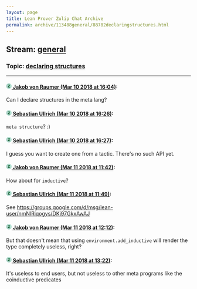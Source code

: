 ```yaml
---
layout: page
title: Lean Prover Zulip Chat Archive 
permalink: archive/113488general/88782declaringstructures.html
---
```


## Stream: [general](index.html)
### Topic: [declaring structures](88782declaringstructures.html)

---

#### [![Click to go to Zulip](../../assets/img/zulip2.png) Jakob von Raumer (Mar 10 2018 at 16:04)](https://leanprover.zulipchat.com/#narrow/stream/113488-general/topic/declaring%20structures/near/123537345):
Can I declare structures in the meta lang?

#### [![Click to go to Zulip](../../assets/img/zulip2.png) Sebastian Ullrich (Mar 10 2018 at 16:26)](https://leanprover.zulipchat.com/#narrow/stream/113488-general/topic/declaring%20structures/near/123537873):
`meta structure`? :)

#### [![Click to go to Zulip](../../assets/img/zulip2.png) Sebastian Ullrich (Mar 10 2018 at 16:27)](https://leanprover.zulipchat.com/#narrow/stream/113488-general/topic/declaring%20structures/near/123537878):
I guess you want to create one from a tactic. There's no such API yet.

#### [![Click to go to Zulip](../../assets/img/zulip2.png) Jakob von Raumer (Mar 11 2018 at 11:42)](https://leanprover.zulipchat.com/#narrow/stream/113488-general/topic/declaring%20structures/near/123566179):
How about for `inductive`?

#### [![Click to go to Zulip](../../assets/img/zulip2.png) Sebastian Ullrich (Mar 11 2018 at 11:49)](https://leanprover.zulipchat.com/#narrow/stream/113488-general/topic/declaring%20structures/near/123566327):
See https://groups.google.com/d/msg/lean-user/nmNlRiqogys/DKj97GkxAwAJ

#### [![Click to go to Zulip](../../assets/img/zulip2.png) Jakob von Raumer (Mar 11 2018 at 12:12)](https://leanprover.zulipchat.com/#narrow/stream/113488-general/topic/declaring%20structures/near/123566887):
But that doesn't mean that using `environment.add_inductive` will render the type completely useless, right?

#### [![Click to go to Zulip](../../assets/img/zulip2.png) Sebastian Ullrich (Mar 11 2018 at 13:22)](https://leanprover.zulipchat.com/#narrow/stream/113488-general/topic/declaring%20structures/near/123568493):
It's useless to end users, but not useless to other meta programs like the coinductive predicates

